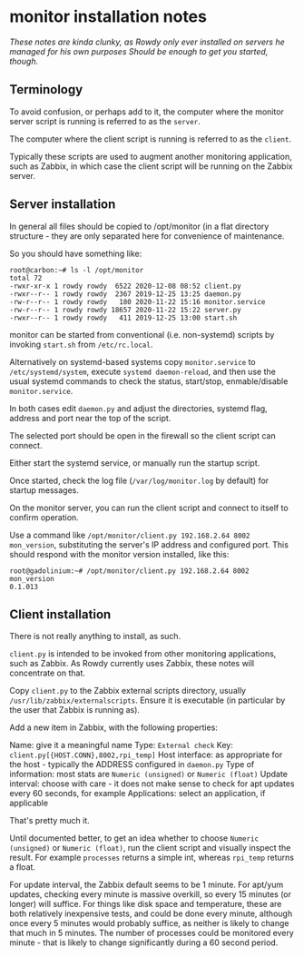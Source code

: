 # monitor installation notes

_These notes are kinda clunky, as Rowdy only ever installed on servers he managed for his own purposes  Should be enough to get you started, though._

## Terminology

To avoid confusion, or perhaps add to it, the computer where the monitor server script is running is referred to as the `server`.

The computer where the client script is running is referred to as the `client`.

Typically these scripts are used to augment another monitoring application, such as Zabbix, in which case the client script will be running on the Zabbix server.

## Server installation

In general all files should be copied to /opt/monitor (in a flat directory structure - they are only separated here for convenience of maintenance.

So you should have something like:

```
root@carbon:~# ls -l /opt/monitor
total 72
-rwxr-xr-x 1 rowdy rowdy  6522 2020-12-08 08:52 client.py
-rwxr--r-- 1 rowdy rowdy  2367 2019-12-25 13:25 daemon.py
-rw-r--r-- 1 rowdy rowdy   180 2020-11-22 15:16 monitor.service
-rw-r--r-- 1 rowdy rowdy 18657 2020-11-22 15:22 server.py
-rwxr--r-- 1 rowdy rowdy   411 2019-12-25 13:00 start.sh
```

monitor can be started from conventional (i.e. non-systemd) scripts by invoking `start.sh` from `/etc/rc.local`.

Alternatively on systemd-based systems copy `monitor.service` to `/etc/systemd/system`, execute `systemd daemon-reload`, and then use the usual systemd commands to check the status, start/stop, enmable/disable `monitor.service`.

In both cases edit `daemon.py` and adjust the directories, systemd flag, address and port near the top of the script.

The selected port should be open in the firewall so the client script can connect.

Either start the systemd service, or manually run the startup script.

Once started, check the log file (`/var/log/monitor.log` by default) for startup messages.

On the monitor server, you can run the client script and connect to itself to confirm operation.

Use a command like `/opt/monitor/client.py 192.168.2.64 8002 mon_version`, substituting the server's IP address and configured port.  This should respond with the monitor version installed, like this:

```
root@gadolinium:~# /opt/monitor/client.py 192.168.2.64 8002 mon_version
0.1.013
```

## Client installation

There is not really anything to install, as such.

`client.py` is intended to be invoked from other monitoring applications, such as Zabbix.  As Rowdy currently uses Zabbix, these notes will concentrate on that.

Copy `client.py` to the Zabbix external scripts directory, usually `/usr/lib/zabbix/externalscripts`.  Ensure it is executable (in particular by the user that Zabbix is running as).

Add a new item in Zabbix, with the following properties:

Name: give it a meaningful name
Type: `External check`
Key: `client.py[{HOST.CONN},8002,rpi_temp]`
Host interface: as appropriate for the host - typically the ADDRESS configured in `daemon.py`
Type of information: most stats are `Numeric (unsigned)` or `Numeric (float)`
Update interval: choose with care - it does not make sense to check for apt updates every 60 seconds, for example
Applications: select an application, if applicable

That's pretty much it.

Until documented better, to get an idea whether to choose `Numeric (unsigned)` or `Numeric (float)`, run the client script and visually inspect the result.  For example `processes` returns a simple int, whereas `rpi_temp` returns a float.

For update interval, the Zabbix default seems to be 1 minute.  For apt/yum updates, checking every minute is massive overkill, so every 15 minutes (or longer) will suffice.  For things like disk space and temperature, these are both relatively inexpensive tests, and could be done every minute, although once every 5 minutes would probably suffice, as neither is likely to change that much in 5 minutes.  The number of processes could be monitored every minute - that is likely to change significantly during a 60 second period.



